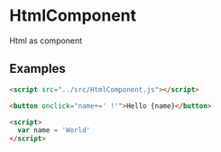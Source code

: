 # HtmlComponent

Html as component

## Examples

```html
<script src="../src/HtmlComponent.js"></script>

<button onclick="name+=' !'">Hello {name}</button>

<script>
  var name = 'World'
</script>
```
